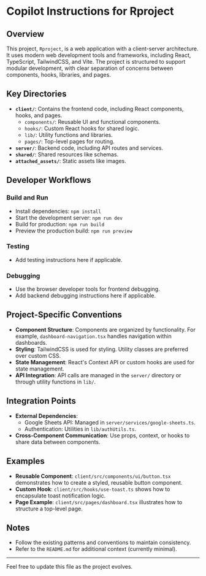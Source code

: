 # Copilot Instructions for Rproject

## Overview
This project, `Rproject`, is a web application with a client-server architecture. It uses modern web development tools and frameworks, including React, TypeScript, TailwindCSS, and Vite. The project is structured to support modular development, with clear separation of concerns between components, hooks, libraries, and pages.

## Key Directories
- **`client/`**: Contains the frontend code, including React components, hooks, and pages.
  - `components/`: Reusable UI and functional components.
  - `hooks/`: Custom React hooks for shared logic.
  - `lib/`: Utility functions and libraries.
  - `pages/`: Top-level pages for routing.
- **`server/`**: Backend code, including API routes and services.
- **`shared/`**: Shared resources like schemas.
- **`attached_assets/`**: Static assets like images.

## Developer Workflows
### Build and Run
- Install dependencies: `npm install`
- Start the development server: `npm run dev`
- Build for production: `npm run build`
- Preview the production build: `npm run preview`

### Testing
- Add testing instructions here if applicable.

### Debugging
- Use the browser developer tools for frontend debugging.
- Add backend debugging instructions here if applicable.

## Project-Specific Conventions
- **Component Structure**: Components are organized by functionality. For example, `dashboard-navigation.tsx` handles navigation within dashboards.
- **Styling**: TailwindCSS is used for styling. Utility classes are preferred over custom CSS.
- **State Management**: React's Context API or custom hooks are used for state management.
- **API Integration**: API calls are managed in the `server/` directory or through utility functions in `lib/`.

## Integration Points
- **External Dependencies**:
  - Google Sheets API: Managed in `server/services/google-sheets.ts`.
  - Authentication: Utilities in `lib/authUtils.ts`.
- **Cross-Component Communication**: Use props, context, or hooks to share data between components.

## Examples
- **Reusable Component**: `client/src/components/ui/button.tsx` demonstrates how to create a styled, reusable button component.
- **Custom Hook**: `client/src/hooks/use-toast.ts` shows how to encapsulate toast notification logic.
- **Page Example**: `client/src/pages/dashboard.tsx` illustrates how to structure a top-level page.

## Notes
- Follow the existing patterns and conventions to maintain consistency.
- Refer to the `README.md` for additional context (currently minimal).

---

Feel free to update this file as the project evolves.